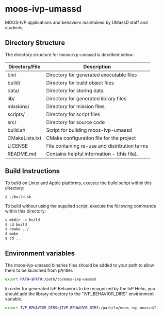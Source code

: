 # moos-ivp-umassd
MOOS-IvP applications and behaviors maintained by UMassD staff and students.

## Directory Structure
The directory structure for moos-ivp-umassd is decribed below:

Directory/File   | Description
---              | ---
bin/             | Directory for generated executable files
build/           | Directory for build object files
data/            | Directory for storing data
lib/             | Directory for generated library files
missions/        | Directory for mission files
scripts/         | Directory for script files
src/             | Directory for source code
build.sh         | Script for building moos-ivp-umassd
CMakeLists.txt   | CMake configuration file for the project
LICENSE          | File containing re-use and distribution terms
README.md        | Contains helpful information - (this file).

## Build Instructions
To build on Linux and Apple platforms, execute the build script within this
directory:

  ```bash
  $ ./build.sh
  ```

To build without using the supplied script, execute the following commands
within this directory:

  ```bash
  $ mkdir -p build
  $ cd build
  $ cmake ../
  $ make
  $ cd ..
  ```

## Environment variables
The moos-ivp-umassd binaries files should be added to your path to allow them
to be launched from pAntler. 

  ```bash
  export PATH=$PATH:/path/to/moos-ivp-umassd
  ```

In order for generated IvP Behaviors to be recognized by the IvP Helm, you
should add the library directory to the "IVP_BEHAVIOR_DIRS" environment 
variable.

  ```bash
  export IVP_BEHAVIOR_DIRS=$IVP_BEHAVIOR_DIRS:/path/to/moos-ivp-umassd/lib
  ```
